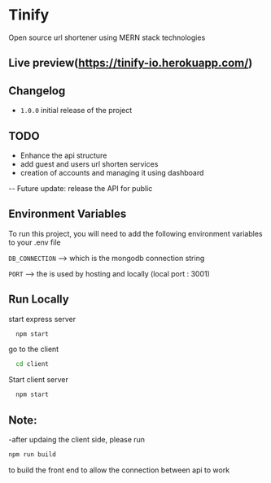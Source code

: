 
# Tinify

Open source url shortener using MERN stack technologies 

## Live preview(https://tinify-io.herokuapp.com/)




## Changelog

- ```1.0.0``` initial release of the project
## TODO

- Enhance the api structure
- add guest and users url shorten services 
- creation of accounts and managing it using dashboard

-- Future update: release the API for public
## Environment Variables

To run this project, you will need to add the following environment variables to your .env file

`DB_CONNECTION` --> which is the mongodb connection string

`PORT` --> the is used by hosting and locally (local port : 3001)


## Run Locally

start express server

```bash
  npm start
```

go to the client 

```bash
  cd client
```

Start client server

```bash
  npm start
```




## Note:

-after updaing the client side, please run 
```bash 
npm run build 
```
to build the front end to allow the connection between api to work


